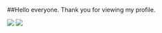 ##Hello everyone. Thank you for viewing my profile.

![](https://github-readme-stats.vercel.app/api/top-langs?username=yukimura-manase)
![](https://skillicons.dev/icons?i=c,cs,python,html,css,js,java)
